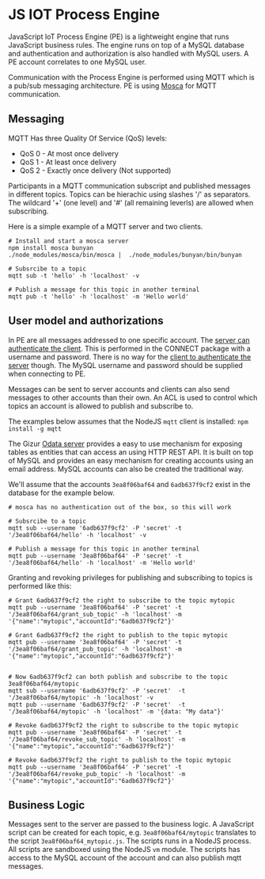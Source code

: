 JS IOT Process Engine
=====================

JavaScript IoT Process Engine (PE) is a lightweight engine that runs JavaScript
business rules. The engine runs on top of a MySQL database and authentication and
authorization is also handled with MySQL users. A PE account correlates to one
MySQL user.

Communication with the Process Engine is performed using MQTT which is a
pub/sub messaging architecture. PE is using [Mosca](http://www.mosca.io) for
MQTT communication.

Messaging
---------

MQTT Has three Quality Of Service (QoS) levels:

* QoS 0 - At most once delivery
* QoS 1 - At least once delivery
* QoS 2 - Exactly once delivery (Not supported)

Participants in a MQTT communication subscript and published messages in different topics.
Topics can be hierachic using slashes '/' as separators. The wildcard '+' (one level) and
'#' (all remaining leverls) are  allowed when subscribing.

Here is a simple example of a MQTT server and two clients.

```
# Install and start a mosca server
npm install mosca bunyan
./node_modules/mosca/bin/mosca |  ./node_modules/bunyan/bin/bunyan

# Subsrcibe to a topic
mqtt sub -t 'hello' -h 'localhost' -v

# Publish a message for this topic in another terminal
mqtt pub -t 'hello' -h 'localhost' -m 'Hello world'
```

User model and authorizations
-----------------------------

In PE are all messages addressed to one specific account.
The
[server can authenticate the client](http://docs.oasis-open.org/mqtt/mqtt/v3.1.1/os/mqtt-v3.1.1-os.html#_Toc398718116).
This is performed in the CONNECT package with a username and password. There is no way for the
[client to authenticate the server](http://docs.oasis-open.org/mqtt/mqtt/v3.1.1/os/mqtt-v3.1.1-os.html#_Toc398718118)
though. The MySQL username and password should be supplied when connecting to PE.

Messages can be sent to server accounts and clients can also send messages to other accounts
than their own. An ACL is used to control which topics an account is allowed to publish
and subscribe to.

The examples below assumes that the NodeJS `mqtt` client is installed: `npm install -g mqtt`

The Gizur [Odata server](https://github.com/gizur/odataserver2) provides a easy to use
mechanism for exposing tables as entities that can access an using HTTP REST API. It is
built on top of MySQL and provides an easy mechanism for creating accounts using an
email address. MySQL accounts can also be created the traditional way.

We'll assume that the accounts `3ea8f06baf64` and `6adb637f9cf2` exist in the database for
the example below.

```
# mosca has no authentication out of the box, so this will work

# Subsrcibe to a topic
mqtt sub --username '6adb637f9cf2' -P 'secret' -t '/3ea8f06baf64/hello' -h 'localhost' -v

# Publish a message for this topic in another terminal
mqtt pub --username '3ea8f06baf64' -P 'secret' -t '/3ea8f06baf64/hello' -h 'localhost' -m 'Hello world'
```

Granting and revoking privileges for publishing and subscribing to topics is performed like
this:

```
# Grant 6adb637f9cf2 the right to subscribe to the topic mytopic
mqtt pub --username '3ea8f06baf64' -P 'secret' -t '/3ea8f06baf64/grant_sub_topic' -h 'localhost' -m '{"name":"mytopic","accountId":"6adb637f9cf2"}'

# Grant 6adb637f9cf2 the right to publish to the topic mytopic
mqtt pub --username '3ea8f06baf64' -P 'secret' -t '/3ea8f06baf64/grant_pub_topic' -h 'localhost' -m '{"name":"mytopic","accountId":"6adb637f9cf2"}'


# Now 6adb637f9cf2 can both publish and subscribe to the topic 3ea8f06baf64/mytopic
mqtt sub --username '6adb637f9cf2' -P 'secret'  -t '/3ea8f06baf64/mytopic' -h 'localhost' -v
mqtt pub --username '6adb637f9cf2' -P 'secret'  -t '/3ea8f06baf64/mytopic' -h 'localhost' -m '{data: "My data"}'

# Revoke 6adb637f9cf2 the right to subscribe to the topic mytopic
mqtt pub --username '3ea8f06baf64' -P 'secret' -t '/3ea8f06baf64/revoke_sub_topic' -h 'localhost' -m '{"name":"mytopic","accountId":"6adb637f9cf2"}'

# Revoke 6adb637f9cf2 the right to publish to the topic mytopic
mqtt pub --username '3ea8f06baf64' -P 'secret' -t '/3ea8f06baf64/revoke_pub_topic' -h 'localhost' -m '{"name":"mytopic","accountId":"6adb637f9cf2"}'
```


Business Logic
--------------

Messages sent to the server are passed to the business logic. A JavaScript
script can be created for each topic, e.g. `3ea8f06baf64/mytopic` translates
to the script `3ea8f06baf64_mytopic.js`. The scripts runs in a NodeJS process.
All scripts are sandboxed using the NodeJS `vm` module. The scripts has access
to the MySQL account of the account and can also publish mqtt messages.
